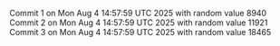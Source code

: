 Commit 1 on Mon Aug  4 14:57:59 UTC 2025 with random value 8940
Commit 2 on Mon Aug  4 14:57:59 UTC 2025 with random value 11921
Commit 3 on Mon Aug  4 14:57:59 UTC 2025 with random value 18465
